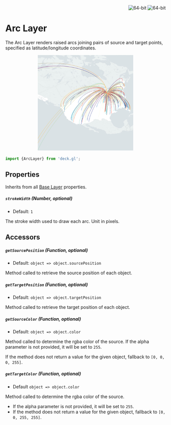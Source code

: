 <p align="right">
  <img src="https://img.shields.io/badge/64--bit-support-blue.svg?style=flat-square" alt="64-bit" />
  <img src="https://img.shields.io/badge/extruded-yes-blue.svg?style=flat-square" alt="64-bit" />
</p>

# Arc Layer

The Arc Layer renders raised arcs joining pairs of source and target points,
specified as latitude/longitude coordinates.

<div align="center">
  <img height="300" src="/demo/src/static/images/demo-thumb-arc.jpg" />
</div>

```js
import {ArcLayer} from 'deck.gl';
```

## Properties

Inherits from all [Base Layer](/docs/layers/base-layer.md) properties.

##### `strokeWidth` (Number, optional)

- Default: `1`

The stroke width used to draw each arc. Unit in pixels.

## Accessors

##### `getSourcePosition` (Function, optional)

- Default: `object => object.sourcePosition`

Method called to retrieve the source position of each object.

##### `getTargetPosition` (Function, optional)

- Default: `object => object.targetPosition`

Method called to retrieve the target position of each object.

##### `getSourceColor` (Function, optional)

- Default: `object => object.color`

Method called to determine the rgba color of the source. If the alpha parameter
is not provided, it will be set to `255`.

If the method does not return a value for the given object, fallback to `[0, 0, 0, 255]`.

##### `getTargetColor` (Function, optional)

- Default `object => object.color`

Method called to determine the rgba color of the source.
* If the alpha parameter is not provided, it will be set to `255`.
* If the method does not return a value for the given object, fallback to `[0, 0, 255, 255]`.
